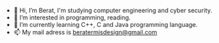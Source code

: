 - 👋 Hi, I’m Berat, I'm studying computer engineering and cyber security.
- 👀 I’m interested in programming, reading.
- 🌱 I’m currently learning C++, C and Java programming language.
- 📫 My mail adress is beratermisdesign@gmail.com
